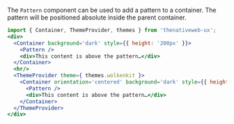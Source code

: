 The `Pattern` component can be used to add a pattern to a container. The pattern will be positioned absolute inside the parent container.

```jsx
import { Container, ThemeProvider, themes } from 'thenativeweb-ux';
<div>
  <Container background='dark' style={{ height: '200px' }}>
    <Pattern />
    <div>This content is above the pattern…</div>
  </Container>
  <hr/>
  <ThemeProvider theme={ themes.wolkenkit }>
    <Container orientation='centered' background='dark' style={{ height: '200px' }}>
      <Pattern />
      <div>This content is above the pattern…</div>
    </Container>
  </ThemeProvider>
</div>
```
